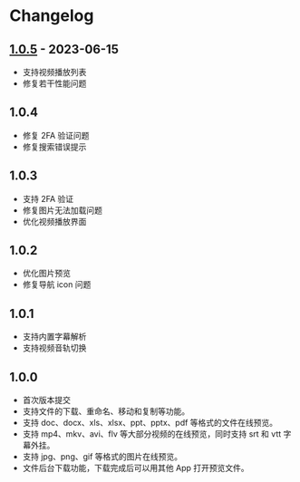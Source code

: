 # Changelog

## [1.0.5](https://github.com/xlist-io/xlist/releases/tag/1.0.5) - 2023-06-15

- 支持视频播放列表
- 修复若干性能问题

## 1.0.4

- 修复 2FA 验证问题
- 修复搜索错误提示

## 1.0.3

- 支持 2FA 验证
- 修复图片无法加载问题
- 优化视频播放界面

## 1.0.2

- 优化图片预览
- 修复导航 icon 问题

## 1.0.1

- 支持内置字幕解析
- 支持视频音轨切换

## 1.0.0

- 首次版本提交
- 支持文件的下载、重命名、移动和复制等功能。
- 支持 doc、docx、xls、xlsx、ppt、pptx、pdf 等格式的文件在线预览。
- 支持 mp4、mkv、avi、flv 等大部分视频的在线预览，同时支持 srt 和 vtt 字幕外挂。
- 支持 jpg、png、gif 等格式的图片在线预览。
- 文件后台下载功能，下载完成后可以用其他 App 打开预览文件。
